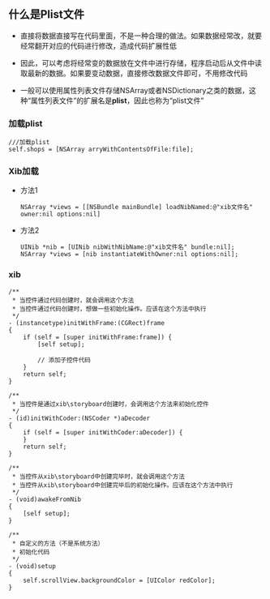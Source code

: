 ## 什么是Plist文件
- 直接将数据直接写在代码里面，不是一种合理的做法。如果数据经常改，就要经常翻开对应的代码进行修改，造成代码扩展性低

- 因此，可以考虑将经常变的数据放在文件中进行存储，程序启动后从文件中读取最新的数据。如果要变动数据，直接修改数据文件即可，不用修改代码

- 一般可以使用属性列表文件存储NSArray或者NSDictionary之类的数据，这种“属性列表文件”的扩展名是**plist**，因此也称为“plist文件”
### 加载plist


```
///加载plist
self.shops = [NSArray arryWithContentsOfFile:file];
```

### Xib加载
- 方法1

    ```
    NSArray *views = [[NSBundle mainBundle] loadNibNamed:@"xib文件名" owner:nil options:nil]
    ```

- 方法2

    ```
    UINib *nib = [UINib nibWithNibName:@"xib文件名" bundle:nil];
    NSArray *views = [nib instantiateWithOwner:nil options:nil];
    ```
### xib


```
/**
 * 当控件通过代码创建时，就会调用这个方法
 * 当控件通过代码创建时，想做一些初始化操作。应该在这个方法中执行
 */
- (instancetype)initWithFrame:(CGRect)frame
{
    if (self = [super initWithFrame:frame]) {
        [self setup];
        
        // 添加子控件代码
    }
    return self;
}

/**
 * 当控件是通过xib\storyboard创建时，会调用这个方法来初始化控件
 */
- (id)initWithCoder:(NSCoder *)aDecoder
{
    if (self = [super initWithCoder:aDecoder]) {
    }
    return self;
}

/**
 * 当控件从xib\storyboard中创建完毕时，就会调用这个方法
 * 当控件从xib\storyboard中创建完毕后的初始化操作。应该在这个方法中执行
 */
- (void)awakeFromNib
{
    [self setup];
}

/**
 * 自定义的方法（不是系统方法）
 * 初始化代码
 */
- (void)setup
{
    self.scrollView.backgroundColor = [UIColor redColor];
}

```









